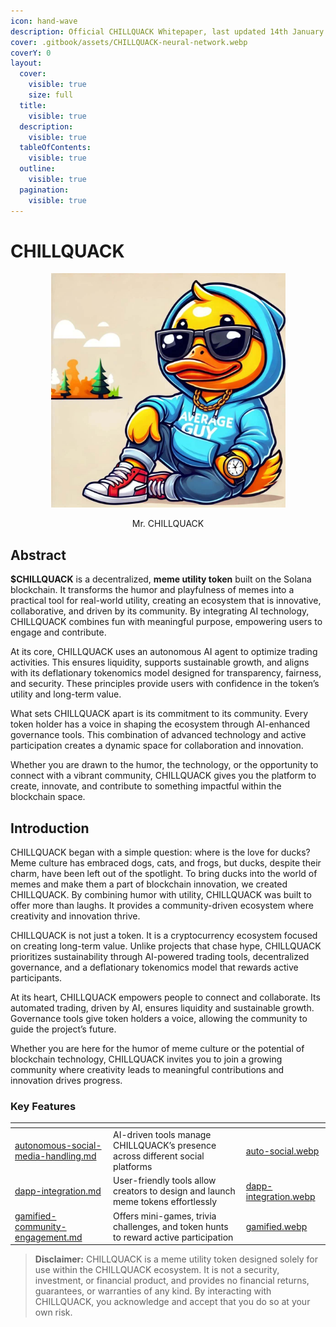 ```yaml
---
icon: hand-wave
description: Official CHILLQUACK Whitepaper, last updated 14th January 2025
cover: .gitbook/assets/CHILLQUACK-neural-network.webp
coverY: 0
layout:
  cover:
    visible: true
    size: full
  title:
    visible: true
  description:
    visible: true
  tableOfContents:
    visible: true
  outline:
    visible: true
  pagination:
    visible: true
---
```


# CHILLQUACK

<div align="center"><figure><img src=".gitbook/assets/CHILLQUACK.jpeg" alt="Official token meme logo, Mr. CHILLQUACK" width="375"><figcaption><p>Mr. CHILLQUACK</p></figcaption></figure></div>

## Abstract

**$CHILLQUACK** is a decentralized, **meme utility token** built on the Solana blockchain. It transforms the humor and playfulness of memes into a practical tool for real-world utility, creating an ecosystem that is innovative, collaborative, and driven by its community. By integrating AI technology, CHILLQUACK combines fun with meaningful purpose, empowering users to engage and contribute.

At its core, CHILLQUACK uses an autonomous AI agent to optimize trading activities. This ensures liquidity, supports sustainable growth, and aligns with its deflationary tokenomics model designed for transparency, fairness, and security. These principles provide users with confidence in the token’s utility and long-term value.

What sets CHILLQUACK apart is its commitment to its community. Every token holder has a voice in shaping the ecosystem through AI-enhanced governance tools. This combination of advanced technology and active participation creates a dynamic space for collaboration and innovation.

Whether you are drawn to the humor, the technology, or the opportunity to connect with a vibrant community, CHILLQUACK gives you the platform to create, innovate, and contribute to something impactful within the blockchain space.

## Introduction

CHILLQUACK began with a simple question: where is the love for ducks? Meme culture has embraced dogs, cats, and frogs, but ducks, despite their charm, have been left out of the spotlight. To bring ducks into the world of memes and make them a part of blockchain innovation, we created CHILLQUACK. By combining humor with utility, CHILLQUACK was built to offer more than laughs. It provides a community-driven ecosystem where creativity and innovation thrive.

CHILLQUACK is not just a token. It is a cryptocurrency ecosystem focused on creating long-term value. Unlike projects that chase hype, CHILLQUACK prioritizes sustainability through AI-powered trading tools, decentralized governance, and a deflationary tokenomics model that rewards active participants.

At its heart, CHILLQUACK empowers people to connect and collaborate. Its automated trading, driven by AI, ensures liquidity and sustainable growth. Governance tools give token holders a voice, allowing the community to guide the project’s future.

Whether you are here for the humor of meme culture or the potential of blockchain technology, CHILLQUACK invites you to join a growing community where creativity leads to meaningful contributions and innovation drives progress.

### Key Features

<table data-column-title-hidden data-view="cards" data-full-width="true"><thead><tr><th data-type="content-ref"></th><th></th><th data-hidden data-card-cover data-type="files"></th></tr></thead><tbody><tr><td><a href="key-features/autonomous-social-media-handling.md">autonomous-social-media-handling.md</a></td><td>AI-driven tools manage CHILLQUACK’s presence across different social platforms</td><td><a href=".gitbook/assets/auto-social.webp">auto-social.webp</a></td></tr><tr><td><a href="key-features/dapp-integration.md">dapp-integration.md</a></td><td>User-friendly tools allow creators to design and launch meme tokens effortlessly</td><td><a href=".gitbook/assets/dapp-integration.webp">dapp-integration.webp</a></td></tr><tr><td><a href="key-features/gamified-community-engagement.md">gamified-community-engagement.md</a></td><td>Offers mini-games, trivia challenges, and token hunts to reward active participation</td><td><a href=".gitbook/assets/gamified.webp">gamified.webp</a></td></tr></tbody></table>

> **Disclaimer:** CHILLQUACK is a meme utility token designed solely for use within the CHILLQUACK ecosystem. It is not a security, investment, or financial product, and provides no financial returns, guarantees, or warranties of any kind. By interacting with CHILLQUACK, you acknowledge and accept that you do so at your own risk.

